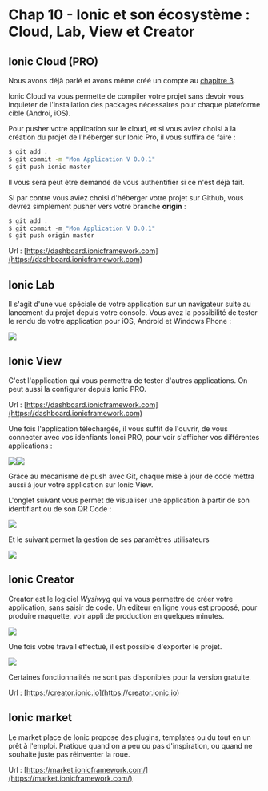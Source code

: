 # Chap 10 - Ionic et son écosystème : Cloud, Lab, View et Creator

## Ionic Cloud \(PRO\)

Nous avons déjà parlé et avons même créé un compte au [chapitre 3](/chap-3-installation-de-ionic-et-premieres-prises-en-main.md).

Ionic Cloud va vous permette de compiler votre projet sans devoir vous inquieter de l'installation des packages nécessaires pour chaque plateforme cible \(Androi, iOS\).

Pour pusher votre application sur le cloud, et si vous aviez choisi à la création du projet de l'héberger sur Ionic Pro, il vous suffira de faire :

```bash
$ git add .
$ git commit -m "Mon Application V 0.0.1"
$ git push ionic master
```

Il vous sera peut être demandé de vous authentifier si ce n'est déjà fait.

Si par contre vous aviez choisi d'héberger votre projet sur Github, vous devrez simplement pusher vers votre branche **origin** :

```js
$ git add .
$ git commit -m "Mon Application V 0.0.1"
$ git push origin master
```

Url : [https://dashboard.ionicframework.com](https://dashboard.ionicframework.com)

## Ionic Lab

Il s'agit d'une vue spéciale de votre application sur un navigateur suite au lancement du projet depuis votre console. Vous avez la possibilité de tester le rendu de votre application pour iOS, Android et Windows Phone :

![](/assets/ionic_lab.png)

## Ionic View

C'est l'application qui vous permettra de tester d'autres applications. On peut aussi la configurer depuis Ionic PRO.

Url : [https://dashboard.ionicframework.com](https://dashboard.ionicframework.com)

Une fois l'application téléchargée, il vous suffit de l'ouvrir, de vous connecter avec vos idenfiants Ionci PRO, pour voir s'afficher vos différentes applications :

![](/assets/ionic_view_duck_1.png)![](/assets/ionic_view_duck_2.png)

Grâce au mecanisme de push avec Git, chaque mise à jour de code mettra aussi à jour votre application sur Ionic View.



L'onglet suivant vous permet de visualiser une application à partir de son identifiant ou de son QR Code :

![](/assets/ionic_view_duck_4.png)

Et le suivant permet la gestion de ses paramètres utilisateurs

![](/assets/ionic_view_duck_5.png)

## Ionic Creator

Creator est le logiciel _Wysiwyg_ qui va vous permettre de créer votre application, sans saisir de code. Un editeur en ligne vous est proposé, pour produire maquette, voir appli de production en quelques minutes. 

![](/assets/screen_creator.png)

Une fois votre travail effectué, il est possible d'exporter le projet.

![](/assets/ionic_creator_3.png)

Certaines fonctionnalités ne sont pas disponibles pour la version gratuite.

Url : [https://creator.ionic.io](https://creator.ionic.io)

## Ionic market

Le market place de Ionic propose des plugins, templates ou du tout en un prêt à l'emploi. Pratique quand on a peu ou pas d'inspiration, ou quand ne souhaite juste pas réinventer la roue.

Url  : [https://market.ionicframework.com/](https://market.ionicframework.com/)

